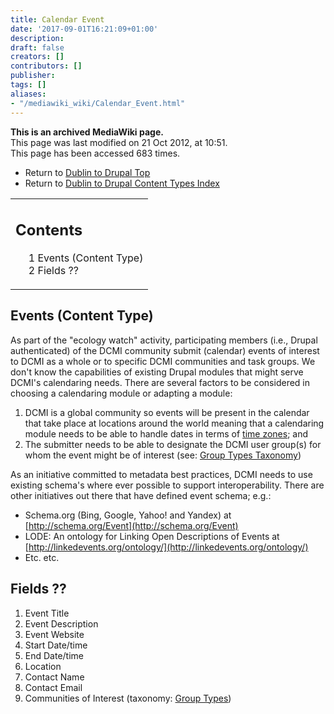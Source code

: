 ```yaml
---
title: Calendar Event
date: '2017-09-01T16:21:09+01:00'
description: 
draft: false
creators: []
contributors: []
publisher: 
tags: []
aliases:
- "/mediawiki_wiki/Calendar_Event.html"
---
```


 **This is an archived MediaWiki page.**  
This page was last modified on 21 Oct 2012, at 10:51.  
This page has been accessed 683 times.

- Return to [Dublin to Drupal Top](/mediawiki_wiki/DublinToDrupal_Project)
- Return to [Dublin to Drupal Content Types Index](/mediawiki_wiki/DublinToDrupal_Project#Content_Types)

<table id="toc" class="toc">
  <tr>
    <td>
      <div id="toctitle">
        <h2>Contents</h2>
      </div>
      <ul>
        <li class="toclevel-1 tocsection-1"><a href="#Events_.28Content_Type.29"><span class="tocnumber">1</span> <span class="toctext">Events (Content Type)</span></a></li>
        <li class="toclevel-1 tocsection-2"><a href="#Fields_.3F.3F"><span class="tocnumber">2</span> <span class="toctext">Fields ??</span></a></li>
      </ul>
    </td>
  </tr>
</table>


## Events (Content Type) 

As part of the "ecology watch" activity, participating members (i.e., Drupal authenticated) of the DCMI community submit (calendar) events of interest to DCMI as a whole or to specific DCMI communities and task groups. We don't know the capabilities of existing Drupal modules that might serve DCMI's calendaring needs. There are several factors to be considered in choosing a calendaring module or adapting a module:

1. DCMI is a global community so events will be present in the calendar that take place at locations around the world meaning that a calendaring module needs to be able to handle dates in terms of [time zones](http://drupal.org/node/767182); and
2. The submitter needs to be able to designate the DCMI user group(s) for whom the event might be of interest (see: [Group Types Taxonomy](/index.php?title=DublinToDrupal_Project/EntityTypes&action=edit&redlink=1 "DublinToDrupal Project/EntityTypes (page does not exist)"))

As an initiative committed to metadata best practices, DCMI needs to use existing schema's where ever possible to support interoperability. There are other initiatives out there that have defined event schema; e.g.:

- Schema.org (Bing, Google, Yahoo! and Yandex) at [http://schema.org/Event](http://schema.org/Event)
- LODE: An ontology for Linking Open Descriptions of Events at [http://linkedevents.org/ontology/](http://linkedevents.org/ontology/)
- Etc. etc.

## Fields&nbsp;?? 

1. Event Title
2. Event Description
3. Event Website
4. Start Date/time
5. End Date/time
6. Location
7. Contact Name
8. Contact Email
9. Communities of Interest (taxonomy: [Group Types](/index.php?title=DublinToDrupal_Project/EntityTypes&action=edit&redlink=1 "DublinToDrupal Project/EntityTypes (page does not exist)"))


